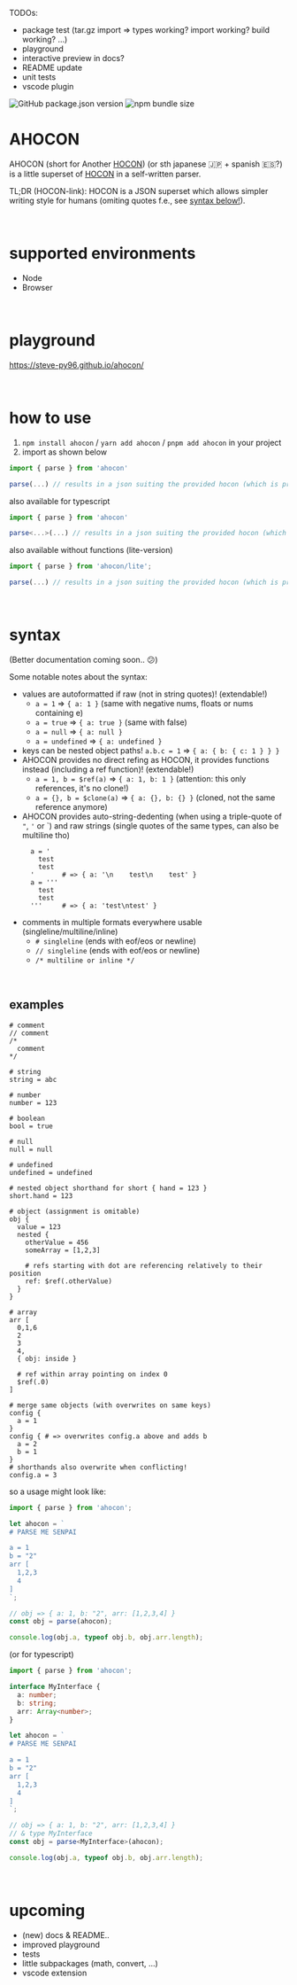 TODOs:

- package test (tar.gz import => types working? import working? build working? ...)
- playground
- interactive preview in docs?
- README update
- unit tests
- vscode plugin

![GitHub package.json version](https://img.shields.io/github/package-json/v/steve-py96/ahocon?style=flat-square&color=000000)
![npm bundle size](https://img.shields.io/bundlephobia/minzip/ahocon?style=flat-square&color=000000)

# AHOCON

AHOCON (short for Another [HOCON](https://github.com/lightbend/config/blob/master/HOCON.md)) (or sth japanese 🇯🇵 + spanish 🇪🇸?) is a little superset of [HOCON](https://github.com/lightbend/config/blob/master/HOCON.md) in a self-written parser.

TL;DR (HOCON-link): HOCON is a JSON superset which allows simpler writing style for humans (omiting quotes f.e., see [syntax below!](#syntax)).

<br />

# supported environments

- Node
- Browser

<br />

# playground

https://steve-py96.github.io/ahocon/

<br />

# how to use

1. `npm install ahocon` / `yarn add ahocon` / `pnpm add ahocon` in your project
1. import as shown below

```js
import { parse } from 'ahocon'

parse(...) // results in a json suiting the provided hocon (which is provided as string)
```

also available for typescript

```ts
import { parse } from 'ahocon'

parse<...>(...) // results in a json suiting the provided hocon (which is provided as string)
```

also available without functions (lite-version)

```js
import { parse } from 'ahocon/lite';

parse(...) // results in a json suiting the provided hocon (which is provided as string)
```

<br />

# syntax

(Better documentation coming soon.. 😕)

Some notable notes about the syntax:

- values are autoformatted if raw (not in string quotes)! (extendable!)
  - `a = 1` => `{ a: 1 }` (same with negative nums, floats or nums containing e)
  - `a = true` => `{ a: true }` (same with false)
  - `a = null` => `{ a: null }`
  - `a = undefined` => `{ a: undefined }`
- keys can be nested object paths! `a.b.c = 1` => `{ a: { b: { c: 1 } } }`
- AHOCON provides no direct refing as HOCON, it provides functions instead (including a ref function)! (extendable!)
  - `a = 1, b = $ref(a)` => `{ a: 1, b: 1 }` (attention: this only references, it's no clone!)
  - `a = {}, b = $clone(a)` => `{ a: {}, b: {} }` (cloned, not the same reference anymore)
- AHOCON provides auto-string-dedenting (when using a triple-quote of `"`, `'` or `) and raw strings (single quotes of the same types, can also be multiline tho)
  ```
    a = '
      test
      test
    '       # => { a: '\n    test\n    test' }
    a = '''
      test
      test
    '''     # => { a: 'test\ntest' }
  ```
- comments in multiple formats everywhere usable (singleline/multiline/inline)
  - `# singleline` (ends with eof/eos or newline)
  - `// singleline` (ends with eof/eos or newline)
  - `/* multiline or inline */`

<br />

## examples

```
# comment
// comment
/*
  comment
*/

# string
string = abc

# number
number = 123

# boolean
bool = true

# null
null = null

# undefined
undefined = undefined

# nested object shorthand for short { hand = 123 }
short.hand = 123

# object (assignment is omitable)
obj {
  value = 123
  nested {
    otherValue = 456
    someArray = [1,2,3]

    # refs starting with dot are referencing relatively to their position
    ref: $ref(.otherValue)
  }
}

# array
arr [
  0,1,6
  2
  3
  4,
  { obj: inside }

  # ref within array pointing on index 0
  $ref(.0)
]

# merge same objects (with overwrites on same keys)
config {
  a = 1
}
config { # => overwrites config.a above and adds b
  a = 2
  b = 1
}
# shorthands also overwrite when conflicting!
config.a = 3
```

so a usage might look like:

```js
import { parse } from 'ahocon';

let ahocon = `
# PARSE ME SENPAI

a = 1
b = "2"
arr [
  1,2,3
  4
]
`;

// obj => { a: 1, b: "2", arr: [1,2,3,4] }
const obj = parse(ahocon);

console.log(obj.a, typeof obj.b, obj.arr.length);
```

(or for typescript)

```ts
import { parse } from 'ahocon';

interface MyInterface {
  a: number;
  b: string;
  arr: Array<number>;
}

let ahocon = `
# PARSE ME SENPAI

a = 1
b = "2"
arr [
  1,2,3
  4
]
`;

// obj => { a: 1, b: "2", arr: [1,2,3,4] }
// & type MyInterface
const obj = parse<MyInterface>(ahocon);

console.log(obj.a, typeof obj.b, obj.arr.length);
```

<br />

# upcoming

- (new) docs & README..
- improved playground
- tests
- little subpackages (math, convert, ...)
- vscode extension
